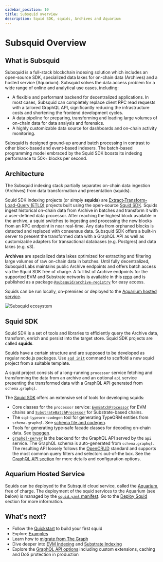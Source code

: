 ```yaml
---
sidebar_position: 10
title: Subsquid overview
description: Squid SDK, squids, Archives and Aquarium
---
```


# Subsquid Overview

[//]: # (!!!! illustrations need updating)

## What is Subsquid 

Subsquid is a full-stack blockchain indexing solution which includes an open-source SDK, specialized data lakes for on-chain data (Archives) and a hosted service (Aquarium). Subsquid solves the data access problem for a wide range of online and analytical use cases, including:

- A flexible and performant backend for decentralized applications. In most cases, Subsquid can completely replace client RPC read requests with a tailored GraphQL API, significantly reducing the infrastructure costs and shortening the frontend development cycles.
- A data pipeline for preparing, transforming and loading large volumes of on-chain data for data analysis and forensics.
- A highly customizable data source for dashboards and on-chain activity monitoring.

Subsquid is designed ground-up around batch processing in contrast to other block-based and event-based indexers. The batch-based programming model embraced by the Squid SDK boosts its indexing performance to 50k+ blocks per second.

## Architecture

The Subsquid indexing stack partially separates on-chain data ingestion (Archives) from data transformation and presentation (squids).

Squid SDK indexing projects (or simply **squids**) are [Extract-Transform-Load-Query (ETLQ)](https://en.wikipedia.org/wiki/Extract,_transform,_load) projects built using the open-source [Squid SDK](https://github.com/subsquid/squid-sdk). Squids ingest historical on-chain data from Archive in batches and transform it with a user-defined data processor. After reaching the highest block available in the archive, a squid switches to ingesting and processing the new blocks from an RPC endpoint in near real-time. Any data from orphaned blocks is detected and replaced with consensus data. Subsquid SDK offers a built-in server to present the transformed data with a GraphQL API as well as customizable adapters for transactional databases (e.g. Postgres) and data lakes (e.g. s3).

**Archives** are specialized data lakes optimized for extracting and filtering large volumes of raw on-chain data in batches. Until fully decentralized, Subsquid Labs maintains public Archive endpoints and offers batch access via the Squid SDK free of charge. A full list of Archive endpoints for the supported EVM and Substrate networks is available in this [repo](https://github.com/subsquid/archive-registry) and is published as a package [`@subsquid/archive-registry`](https://www.npmjs.com/package/@subsquid/archive-registry) for easy access.

Squids can be run locally, on-premises or deployed to the [Aquarium hosted service](/deploy-squid). 

![Subsquid ecosystem](</img/subsquid-ecosystem.png>)

## Squid SDK

Squid SDK is a set of tools and libraries to efficiently query the Archive data, transform, enrich and persist into the target store. Squid SDK projects are called **squids**.

[//]: # (!!!! Update the figure Squid SDK </img/archive-and-sdk.png> )

Squids have a certain structure and are supposed to be developed as regular node.js packages. Use [`sqd init`](/squid-cli/init) command to scaffold a new squid project from a suitable template.

A squid project consists of a long-running `processor` service fetching and transforming the data from an archive and an optional `api` service presenting the transformed data with a GraphQL API generated from `schema.graphql`.

[//]: # (!!!! Update the figure Squid </img/squid-diagram.png>)

The [Squid SDK](https://github.com/subsquid/squid-sdk) offers an extensive set of tools for developing squids:

- Core classes for the `processor` service: [`EvmBatchProcessor`](/evm-indexing) for EVM chains and [`SubstrateBatchProcessor`](/substrate-indexing) for Substrate-based chains.
- The `sqd-typeorm-codegen` tool for generating TypeORM entities from `schema.graphql`. See [schema file and codegen](/store/postgres/schema-file).
- Tools for generating type-safe facade classes for decoding on-chain data. See [typegen](/glossary/#typegen).
- [`graphql-server`](https://github.com/subsquid/squid/tree/master/graphql-server) is the backend for the GraphQL API served by the `api` service. The GraphQL schema is auto-generated from `schema.graphql`. The resulting API loosely follows the [OpenCRUD](https://www.opencrud.org/) standard and supports the most common query filters and selectors out-of-the box. See the [GraphQL API section](/graphql-api) for more details and configuration options.


## Aquarium Hosted Service

Squids can be deployed to the Subsquid cloud service, called the [Aquarium](https://app.subsquid.io), free of charge. The deployment of the squid services to the Aquarium (see below) is managed by the [`squid.yaml` manifest](/deploy-squid/deploy-manifest). Go to the [Deploy Squid](/deploy-squid) section for more information.

## What's next?

- Follow the [Quickstart](/quickstart) to build your first squid
- Explore [Examples](/examples)
- Learn how to [migrate from The Graph](/migrate/migrate-subgraph)
- Dive deeper into [EVM Indexing](/evm-indexing) and [Substrate Indexing](/substrate-indexing)
- Explore the [GraphQL API options](/graphql-api) including custom extensions, caching and DoS protection in production
